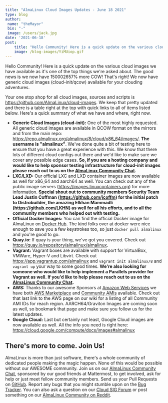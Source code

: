 ```yaml
---
title: "AlmaLinux Cloud Images Updates - June 18 2021"
type: blog
author: 
 name: "theMayor"
 bio: "-"
 image: /users/jack.jpg
date: '2021-06-18'
post:
    title: "Hello Community! Here is a quick update on the various cloud images we have available as it's one of the top things we're asked about. The good news..."
    image: /blog-images/YiMUiop.gif
---
```


Hello Community! Here is a quick update on the various cloud images we have available as it's one of the top things we're asked about. The good news is we now have 150002657% more COW! That's right! We now have generic cloud images (cloud-init/qcow) available for your clouding adventures.

Your one stop shop for all cloud images, sources and scripts is https://github.com/AlmaLinux/cloud-images. We keep that pretty updated and there is a table right at the top with quick links to all of items listed below. Here's a quick summary of what we have and where, right now.

- **Generic Cloud Images (cloud-init):** One of the most highly requested. All generic cloud images are available in QCOW format on the mirrors and from the main repo: https://repo.almalinux.org/almalinux/8/cloud/x86_64/images/. **The username is "almalinux"**. We've done quite a bit of testing here to ensure that you have a great experience with this. We know that there lots of different cloud configs out there and we'd like to make sure we cover any possible edge cases. **So, if you are a hosting company and would like to help sponsor testing infrastructure for cloud-init images please reach out to us on the [AlmaLinux Community Chat](https://chat.almalinux.org/).**
- **LXC/LXD:** Our official LXC and LXD container images are now available as well for x86_64 and aarch64 as well. You can check out any of the public image servers (https://images.linuxcontainers.org) for more information. **Special shout out to community members Security Team Lead Justin Coffman (https://github.com/jcoffm) for the initial patch to Distrobuilder, the amazing Elkhan Mammadli (https://github.com/LKHN) as well for all his efforts, and to all the community members who helped out with testing.**
- **Official Docker Images:** You can find the official Docker image for AlmaLinux on [Docker Hub](https://hub.docker.com/_/almalinux). The kind folks over at docker were nice enough to save you a few keystrokes too, so just `docker pull almalinux` and you're good to go.
- **Quay.io:** If quay is your thing, we've got you covered. Check out https://quay.io/repository/almalinux/almalinux.
- **Vagrant:** Vagrant boxes are available with support for VirtualBox, VMWare, Hyper-V and Libvirt. Check out https://app.vagrantup.com/almalinux and `vagrant init almalinux/8` and `vagrant up` your way to some good times. **We're also looking for someone who would like to help implement a Parallels provider for Vagrant as well. If you'd like to help please reach out to us on the [AlmaLinux Community Chat](https://chat.almalinux.org/).**
- **AWS:** Thanks to our awesome Sponsors at [Amazon Web Services](https://aws.amazon.com/) we have both [AWS Marketplace](https://aws.amazon.com/marketplace/pp/B094C8ZZ8J) and [Community AMIs](https://wiki.almalinux.org/cloud/AWS.html) available. Check out that last link to the AWS page on our wiki for a listing of all Community AMI IDs for reach region. AARCH64/Graviton Images are coming soon as well, so bookmark that page and make sure you follow us for the latest updates.
- **Google Cloud:** Last but certainly not least, Google Cloud images are now available as well. All the info you need is right here: https://cloud.google.com/compute/docs/images#almalinux

## There's more to come. Join Us!

AlmaLinux is more than just software, there's a whole community of dedicated people making the magic happen. None of this would be possible without our AWESOME community. Join us on our [AlmaLinux Community Chat](https://chat.almalinux.org/), sponsored by our good friends at Mattermost, to get involved, ask for help or just meet fellow community members. Send us your Pull Requests on [GitHub](https://github.com/almalinux). Report any bugs that you might stumble upon on the [Bug Tracker](https://bugs.almalinux.org/). You can also ask a question on our [Cloud SIG Forum](https://almalinux.discourse.group/c/sigs/cloud-sig/10) or post something on our [AlmaLinux Community on Reddit](https://reddit.com/r/almalinux).